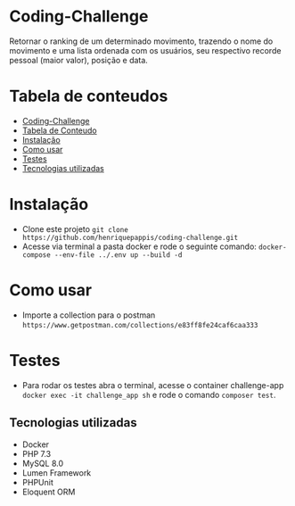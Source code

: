 # Coding-Challenge
Retornar o ranking de um determinado movimento, trazendo o nome do movimento e uma lista ordenada com os usuários, seu respectivo recorde pessoal (maior valor), posição e data.

# Tabela de conteudos
<!--ts-->
   * [Coding-Challenge](#coding-challenge)
   * [Tabela de Conteudo](#tabela-de-conteudos)
   * [Instalação](#instalação)
   * [Como usar](#como-usar)
   * [Testes](#testes)
   * [Tecnologias utilizadas](#tecnologias-utilizadas)
<!--te-->

# Instalação
- Clone este projeto `git clone https://github.com/henriquepappis/coding-challenge.git`
- Acesse via terminal a pasta docker e rode o seguinte comando:
`docker-compose --env-file ../.env up --build -d`
# Como usar
 - Importe a collection para o postman `https://www.getpostman.com/collections/e83ff8fe24caf6caa333`
# Testes
- Para rodar os testes abra o terminal, acesse o container challenge-app `docker exec -it challenge_app sh` e rode o comando `composer test`.
## Tecnologias utilizadas
- Docker
- PHP 7.3
- MySQL 8.0
- Lumen Framework
- PHPUnit
- Eloquent ORM
